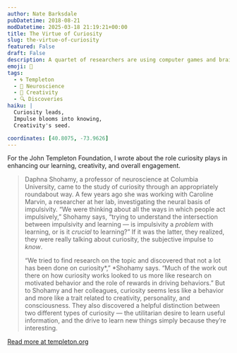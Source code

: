 ```yaml
---
author: Nate Barksdale
pubDatetime: 2018-08-21
modDatetime: 2025-03-18 21:19:21+00:00
title: The Virtue of Curiosity
slug: the-virtue-of-curiosity
featured: False
draft: False
description: A quartet of researchers are using computer games and brain scans to measure — and manipulate — our desire to know.
emoji: 🤔
tags:
  - 🌀 Templeton
  - 🧠 Neuroscience
  - 🎨 Creativity
  - 🔍 Discoveries
haiku: |
  Curiosity leads,  
  Impulse blooms into knowing,  
  Creativity's seed.

coordinates: [40.8075, -73.9626]
---
```


For the John Templeton Foundation, I wrote about the role curiosity plays in enhancing our learning, creativity, and overall engagement.

> Daphna Shohamy, a professor of neuroscience at Columbia University, came to the study of curiosity through an appropriately roundabout way. A few years ago she was working with Caroline Marvin, a researcher at her lab, investigating the neural basis of impulsivity. “We were thinking about all the ways in which people act impulsively,” Shohamy says, “trying to understand the intersection between impulsivity and learning — is impulsivity a _problem_ with learning, or is it _crucial_ to learning?” If it was the latter, they realized, they were really talking about curiosity, the subjective impulse to _know_.
>
> “We tried to find research on the topic and discovered that not a lot has been done on curiosity*,” *Shohamy says. “Much of the work out there on how curiosity works looked to us more like research on motivated behavior and the role of rewards in driving behaviors.” But to Shohamy and her colleagues, curiosity seems less like a behavior and more like a trait related to creativity, personality, and consciousness. They also discovered a helpful distinction between two different types of curiosity — the utilitarian desire to learn useful information, and the drive to learn new things simply because they’re interesting.

[Read more at templeton.org](https://www.templeton.org/grant/the-virtue-of-curiosity-how-eagerness-to-learn-fosters-learning-creativity-and-engagement)
